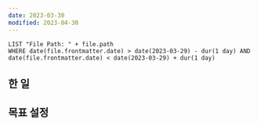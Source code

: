 ```yaml
---
date: 2023-03-30
modified: 2023-04-30
---
```


```dataview
LIST "File Path: " + file.path
WHERE date(file.frontmatter.date) > date(2023-03-29) - dur(1 day) AND date(file.frontmatter.date) < date(2023-03-29) + dur(1 day)
```

## 한 일

## 목표 설정

